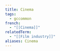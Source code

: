 ```yaml
---
title: Cinema
tags:
  - gccommon
french:
  - "[[Cinema]]"
relatedTerm:
  - "[[Film industry]]"
aliases: Cinema
---
```


